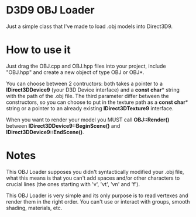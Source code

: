# D3D9 OBJ Loader
Just a simple class that I've made to load .obj models into Direct3D9.

# How to use it
Just drag the OBJ.cpp and OBJ.hpp files into your project, include "OBJ.hpp" and create a new object of type OBJ or OBJ*.

You can choose between 2 contructors: both takes a pointer to a **IDirect3DDevice9** (your D3D Device interface) and a **const char*** string with the path of the .obj file.
The third parameter differ between the constructors, so you can choose to put in the texture path as a **const char*** string or a pointer to an already existing **IDirect3DTexture9** interface.

When you want to render your model you MUST call **OBJ::Render()** between **IDirect3DDevice9::BeginScene()** and **IDirect3DDevice9::EndScene()**.

# Notes
This OBJ Loader supposes you didn't syntactically modified your .obj file, what this means is that you can't add spaces and/or other characters to crucial lines (the ones starting with 'v', 'vt', 'vn' and 'f').

This OBJ Loader is very simple and its only purpose is to read vertexes and render them in the right order. You can't use or interact with groups, smooth shading, materials, etc.
